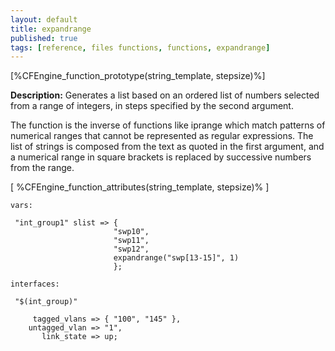 ```yaml
---
layout: default
title: expandrange
published: true
tags: [reference, files functions, functions, expandrange]
---
```


[%CFEngine_function_prototype(string_template, stepsize)%]

**Description:** Generates a list based on an ordered list of numbers selected from a
range of integers, in steps specified by the second argument.

The function is the inverse of functions like iprange which match patterns of numerical ranges that cannot
be represented as regular expressions. The list of strings is composed from the text as quoted
 in the first argument, and a numerical range in square brackets is replaced by successive numbers
from the range.

[ %CFEngine_function_attributes(string_template, stepsize)% ]

```cf3
vars:

 "int_group1" slist => { 
                       "swp10", 
                       "swp11", 
                       "swp12", 
                       expandrange("swp[13-15]", 1) 
                       };

interfaces:

 "$(int_group)"

     tagged_vlans => { "100", "145" },
    untagged_vlan => "1",
       link_state => up;
```

